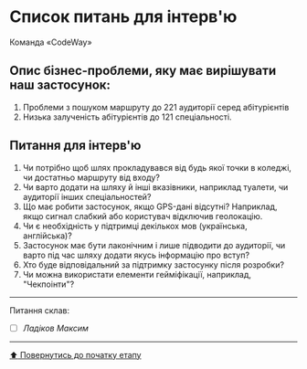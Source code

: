 # Список питань для інтерв'ю
Команда «CodeWay»

## Опис бізнес-проблеми, яку має вирішувати наш застосунок:
1. Проблеми з пошуком маршруту до 221 аудиторії серед абітурієнтів
3. Низька залученість абітурієнтів до 121 спеціальності.

## Питання для інтерв'ю

1. Чи потрібно щоб шлях прокладувався від будь якої точки в коледжі, чи достатньо маршруту від входу?
2. Чи варто додати на шляху й інші вказівники, наприклад туалети, чи аудиторії інших спеціальностей?
3. Що має робити застосунок, якщо GPS-дані відсутні? Наприклад, якщо сигнал слабкий або користувач відключив геолокацію.
4. Чи є необхідність у підтримці декількох мов (українська, англійська)?
5. Застосунок має бути лаконічним і лише підводити до аудиторії, чи варто під час шляху додати якусь інформацію про вступ?
6. Хто буде відповідальний за підтримку застосунку після розробки?
7. Чи можна використати елементи гейміфікації, наприклад, "Чекпоінти"?

---
Питання склав:			

- [ ] *Ладіков Максим*

---
[:arrow_up: Повернутись до початку етапу](/docs/1.Envisioning/README.md)
